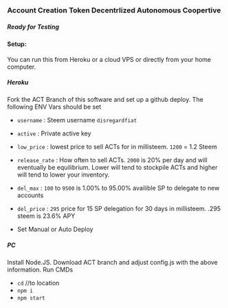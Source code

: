 ### Account Creation Token Decentrlized Autonomous Coopertive

##### Ready for Testing

#### Setup:

You can run this from Heroku or a cloud VPS or directly from your home computer.

##### Heroku

Fork the ACT Branch of this software and set up a github deploy.
The following ENV Vars should be set
* `username` : Steem username `disregardfiat`
* `active` : Private active key
* `low_price` : lowest price to sell ACTs for in millisteem. `1200` = 1.2 Steem
* `release_rate` : How often to sell ACTs. `2000` is 20% per day and will eventually be equilibrium. Lower will tend to stockpile ACTs and higher will tend to lower your inventory.
* `del_max` : `100` to `9500` is 1.00% to 95.00% availible SP to delegate to new accounts
* `del_price` : `295` price for 15 SP delegation for 30 days in millisteem. .295 steem is 23.6% APY

* Set Manual or Auto Deploy

##### PC

Install Node.JS. Download ACT branch and adjust config.js with the above information. Run CMDs

* `cd` //to location
* `npm i`
* `npm start`
